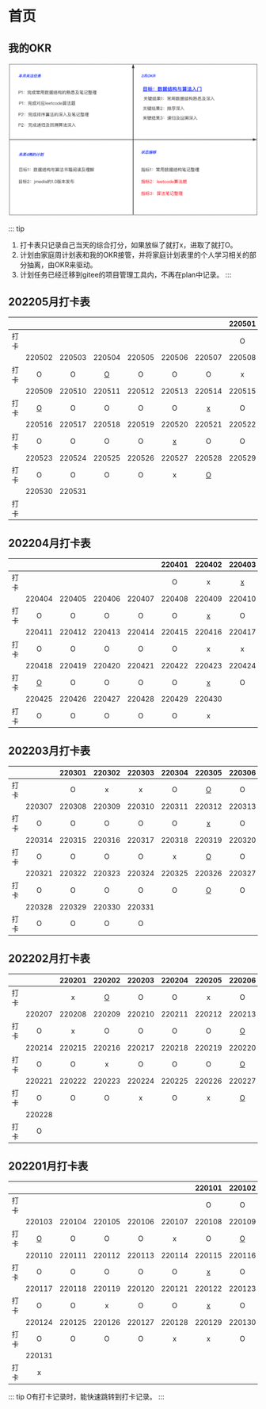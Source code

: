 # 首页

## 我的OKR
<p>
    <img src="/res/okr/okr-2022-03.png" alt="">
</p>



::: tip
1. 打卡表只记录自己当天的综合打分，如果放纵了就打x，进取了就打O。
2. 计划由家庭周计划表和我的OKR接管，并将家庭计划表里的个人学习相关的部分抽离，由OKR来驱动。
3. 计划任务已经迁移到gitee的项目管理工具内，不再在plan中记录。
    :::



## 202205月打卡表

|      |                                     |        |                                     |        |                                     |                                     | 220501 |
| :--: | :---------------------------------: | :----: | :---------------------------------: | :----: | :---------------------------------: | :---------------------------------: | :----: |
| 打卡 |                                     |        |                                     |        |                                     |                                     |   O    |
|      |               220502                | 220503 |               220504                | 220505 |               220506                |               220507                | 220508 |
| 打卡 |                  O                  |   O    | [O](./zh/2022/a05.html#_2022-05-04) |   O    |                  O                  |                  O                  |   x    |
|      |               220509                | 220510 |               220511                | 220512 |               220513                |               220514                | 220515 |
| 打卡 | [O](./zh/2022/a05.html#_2022-05-09) |   O    |                  O                  |   O    |                  O                  | [x](./zh/2022/a05.html#_2022-05-14) |   O    |
|      |               220516                | 220517 |               220518                | 220519 |               220520                |               220521                | 220522 |
| 打卡 |                  O                  |   O    |                  O                  |   O    | [x](./zh/2022/a05.html#_2022-05-20) |                  O                  |   O    |
|      |               220523                | 220524 |               220525                | 220526 |               220527                |               220528                | 220529 |
| 打卡 |                  O                  |   O    |                  O                  |   O    |                  x                  | [O](./zh/2022/a05.html#_2022-05-28) |        |
|      |               220530                | 220531 |                                     |        |                                     |                                     |        |
| 打卡 |                                     |        |                                     |        |                                     |                                     |        |

## 202204月打卡表

|      |                                     |        |        |        | 220401 |               220402                |               220403                |
| :--: | :---------------------------------: | :----: | :----: | :----: | :----: | :---------------------------------: | :---------------------------------: |
| 打卡 |                                     |        |        |        |   O    |                  x                  | [x](./zh/2022/a04.html#_2022-04-03) |
|      |               220404                | 220405 | 220406 | 220407 | 220408 |               220409                |               220410                |
| 打卡 |                  O                  |   O    |   O    |   O    |   O    | [x](./zh/2022/a04.html#_2022-04-09) |                  O                  |
|      |               220411                | 220412 | 220413 | 220414 | 220415 |               220416                |               220417                |
| 打卡 |                  O                  |   O    |   O    |   O    |   O    |                  x                  |                  x                  |
|      |               220418                | 220419 | 220420 | 220421 | 220422 |               220423                |               220424                |
| 打卡 | [O](./zh/2022/a04.html#_2022-04-18) |   O    |   O    |   O    |   O    | [x](./zh/2022/a04.html#_2022-04-23) |                  O                  |
|      |               220425                | 220426 | 220427 | 220428 | 220429 |               220430                |                                     |
| 打卡 |                  O                  |   O    |   O    |   O    |   O    |                  x                  |                                     |

## 202203月打卡表

|      |        | 220301 | 220302 | 220303 | 220304 |               220305                | 220306 |
| :--: | :----: | :----: | :----: | :----: | :----: | :---------------------------------: | :----: |
| 打卡 |        |   O    |   x    |   x    |   O    | [O](./zh/2022/a03.html#_2022-03-05) |   O    |
|      | 220307 | 220308 | 220309 | 220310 | 220311 |               220312                | 220313 |
| 打卡 |   O    |   O    |   O    |   O    |   O    | [x](./zh/2022/a03.html#_2022-03-12) |   O    |
|      | 220314 | 220315 | 220316 | 220317 | 220318 |               220319                | 220320 |
| 打卡 |   O    |   O    |   O    |   O    |   x    | [O](./zh/2022/a03.html#_2022-03-19) |   O    |
|      | 220321 | 220322 | 220323 | 220324 | 220325 |               220326                | 220327 |
| 打卡 |   O    |   O    |   O    |   O    |   O    | [O](./zh/2022/a03.html#_2022-03-26) |   O    |
|      | 220328 | 220329 | 220330 | 220331 |        |                                     |        |
| 打卡 |   O    |   O    |   O    |   O    |        |                                     |        |

## 202202月打卡表

|      |        | 220201 |               220202                | 220203 | 220204 | 220205 |               220206                |
| :--: | :----: | :----: | :---------------------------------: | :----: | :----: | :----: | :---------------------------------: |
| 打卡 |        |   x    | [O](./zh/2022/a02.html#_2022-02-02) |   O    |   O    |   x    |                  O                  |
|      | 220207 | 220208 |               220209                | 220210 | 220211 | 220212 |               220213                |
| 打卡 |   O    |   x    |                  O                  |   O    |   O    |   O    | [O](./zh/2022/a02.html#_2022-02-13) |
|      | 220214 | 220215 |               220216                | 220217 | 220218 | 220219 |               220220                |
| 打卡 |   O    |   O    |                  x                  |   O    |   O    |   O    | [O](./zh/2022/a02.html#_2022-02-20) |
|      | 220221 | 220222 |               220223                | 220224 | 220225 | 220226 |               220227                |
| 打卡 |   O    |   O    |                  O                  |   x    |   O    |   x    | [O](./zh/2022/a02.html#_2022-02-27) |
|      | 220228 |        |                                     |        |        |        |                                     |
| 打卡 |   O    |        |                                     |        |        |        |                                     |

## 202201月打卡表

|      |                                     |        |        |        |        |               220101                |               220102                |
| :--: | :---------------------------------: | :----: | :----: | :----: | :----: | :---------------------------------: | :---------------------------------: |
| 打卡 |                                     |        |        |        |        |                  O                  |                  O                  |
|      |               220103                | 220104 | 220105 | 220106 | 220107 |               220108                |               220109                |
| 打卡 | [O](./zh/2022/a01.html#_2022-01-03) |   O    |   O    |   O    |   x    |                  O                  | [O](./zh/2022/a01.html#_2022-01-09) |
|      |               220110                | 220111 | 220112 | 220113 | 220114 |               220115                |               220116                |
| 打卡 |                  O                  |   O    |   O    |   O    |   O    | [x](./zh/2022/a01.html#_2022-01-15) |                  O                  |
|      |               220117                | 220118 | 220119 | 220120 | 220121 |               220122                |               220123                |
| 打卡 |                  O                  |   O    |   x    |   O    |   O    | [x](./zh/2022/a01.html#_2022-01-22) |                  O                  |
|      |               220124                | 220125 | 220126 | 220127 | 220128 |               220129                |               220130                |
| 打卡 |                  O                  |   O    |   O    |   O    |   x    |                  x                  |                  O                  |
|      |               220131                |        |        |        |        |                                     |                                     |
| 打卡 |                  x                  |        |        |        |        |                                     |                                     |



::: tip
O有打卡记录时，能快速跳转到打卡记录。
:::
